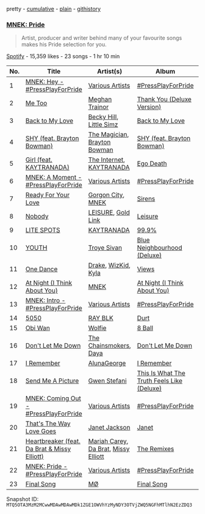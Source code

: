 pretty - [cumulative](/playlists/cumulative/37i9dQZF1DWTWaD7ByJaBc.md) - [plain](/playlists/plain/37i9dQZF1DWTWaD7ByJaBc) - [githistory](https://github.githistory.xyz/mackorone/spotify-playlist-archive/blob/main/playlists/plain/37i9dQZF1DWTWaD7ByJaBc)

### [MNEK: Pride](https://open.spotify.com/playlist/37i9dQZF1DWTWaD7ByJaBc)

> Artist, producer and writer behind many of your favourite songs makes his Pride selection for you.

[Spotify](https://open.spotify.com/user/spotify) - 15,359 likes - 23 songs - 1 hr 10 min

| No. | Title | Artist(s) | Album | Length |
|---|---|---|---|---|
| 1 | [MNEK: Hey \- \#PressPlayForPride](https://open.spotify.com/track/5PEcgEP0ldpnP4M3q5YP3T) | [Various Artists](https://open.spotify.com/artist/0LyfQWJT6nXafLPZqxe9Of) | [\#PressPlayForPride](https://open.spotify.com/album/3pjz5PfLYPdrxQfHuM7nao) | 0:14 |
| 2 | [Me Too](https://open.spotify.com/track/3KwwE4sgCzMaKWq6QBebmX) | [Meghan Trainor](https://open.spotify.com/artist/6JL8zeS1NmiOftqZTRgdTz) | [Thank You \(Deluxe Version\)](https://open.spotify.com/album/08eweM0IZoZPCCxODbrMoL) | 3:01 |
| 3 | [Back to My Love](https://open.spotify.com/track/47MQM8HnhmsojJcvakgOyb) | [Becky Hill](https://open.spotify.com/artist/4EPJlUEBy49EX1wuFOvtjK), [Little Simz](https://open.spotify.com/artist/6eXZu6O7nAUA5z6vLV8NKI) | [Back to My Love](https://open.spotify.com/album/6maRYneeORJh2o9Ue0XVmZ) | 3:55 |
| 4 | [SHY \(feat\. Brayton Bowman\)](https://open.spotify.com/track/2mw5S1dAoQQVaPzzw3L4GP) | [The Magician](https://open.spotify.com/artist/4WUGQykLBGFfsl0Qjl6TDM), [Brayton Bowman](https://open.spotify.com/artist/2PLMuRIKJKvwg3rOGr2MuK) | [SHY \(feat\. Brayton Bowman\)](https://open.spotify.com/album/5YUvTwep48ur21zr49sDKk) | 3:24 |
| 5 | [Girl \(feat\. KAYTRANADA\)](https://open.spotify.com/track/3PFaFVWq5wucLu6s4baj9D) | [The Internet](https://open.spotify.com/artist/7GN9PivdemQRKjDt4z5Zv8), [KAYTRANADA](https://open.spotify.com/artist/6qgnBH6iDM91ipVXv28OMu) | [Ego Death](https://open.spotify.com/album/69g3CtOVg98TPOwqmI2K7Q) | 6:55 |
| 6 | [MNEK: A Moment \- \#PressPlayForPride](https://open.spotify.com/track/6bXZLjfifow3OZ4bDtg4Xc) | [Various Artists](https://open.spotify.com/artist/0LyfQWJT6nXafLPZqxe9Of) | [\#PressPlayForPride](https://open.spotify.com/album/3pjz5PfLYPdrxQfHuM7nao) | 0:46 |
| 7 | [Ready For Your Love](https://open.spotify.com/track/5wGLQvq6JoxYZX7V3ymPS5) | [Gorgon City](https://open.spotify.com/artist/4VNQWV2y1E97Eqo2D5UTjx), [MNEK](https://open.spotify.com/artist/7uMh23xWiuR7zsNkuNcm2G) | [Sirens](https://open.spotify.com/album/7MQaCAAj19jwc9WKNZTcJG) | 3:18 |
| 8 | [Nobody](https://open.spotify.com/track/4V3AFyNbIcTFCHGB0BtlSL) | [LEISURE](https://open.spotify.com/artist/7b04D0yLktCUpvxQBhmG7R), [Gold Link](https://open.spotify.com/artist/5ejcLivtopCjlEYaC5QK82) | [Leisure](https://open.spotify.com/album/1rGGYPdkJpabSlwScxK8fO) | 3:20 |
| 9 | [LITE SPOTS](https://open.spotify.com/track/3Fc7k96EGOGiJBMZUxbpq7) | [KAYTRANADA](https://open.spotify.com/artist/6qgnBH6iDM91ipVXv28OMu) | [99.9%](https://open.spotify.com/album/6JD4Qerb8IcaAzFgpFw0sa) | 3:50 |
| 10 | [YOUTH](https://open.spotify.com/track/1cOyWWUr3oXJIxY0AjJEx9) | [Troye Sivan](https://open.spotify.com/artist/3WGpXCj9YhhfX11TToZcXP) | [Blue Neighbourhood \(Deluxe\)](https://open.spotify.com/album/5ouTDazE4LF9bVJPx1nlgW) | 3:05 |
| 11 | [One Dance](https://open.spotify.com/track/1zi7xx7UVEFkmKfv06H8x0) | [Drake](https://open.spotify.com/artist/3TVXtAsR1Inumwj472S9r4), [WizKid](https://open.spotify.com/artist/3tVQdUvClmAT7URs9V3rsp), [Kyla](https://open.spotify.com/artist/77DAFfvm3O9zT5dIoG0eIO) | [Views](https://open.spotify.com/album/40GMAhriYJRO1rsY4YdrZb) | 2:53 |
| 12 | [At Night \(I Think About You\)](https://open.spotify.com/track/4lwthdbsRkAnZhFunjjgrs) | [MNEK](https://open.spotify.com/artist/7uMh23xWiuR7zsNkuNcm2G) | [At Night \(I Think About You\)](https://open.spotify.com/album/5v636i01urX364kKa6vtqw) | 3:35 |
| 13 | [MNEK: Intro \- \#PressPlayForPride](https://open.spotify.com/track/0ULUk1ZukEuiFhceG48dO7) | [Various Artists](https://open.spotify.com/artist/0LyfQWJT6nXafLPZqxe9Of) | [\#PressPlayForPride](https://open.spotify.com/album/3pjz5PfLYPdrxQfHuM7nao) | 0:20 |
| 14 | [5050](https://open.spotify.com/track/2Lgnw8C0L1EaaENqCx1lAA) | [RAY BLK](https://open.spotify.com/artist/0CkbPVBpOwwz9NPPglFKyq) | [Durt](https://open.spotify.com/album/1P29D0CPo7YeQnUUL13SEh) | 3:15 |
| 15 | [Obi Wan](https://open.spotify.com/track/2YhjIZ5x5HNjTsrFJbrhYB) | [Wolfie](https://open.spotify.com/artist/4N5iE70O6AKNuFjnABYc4x) | [8 Ball](https://open.spotify.com/album/02WE69eH7KipFTHJZIwURm) | 3:17 |
| 16 | [Don't Let Me Down](https://open.spotify.com/track/1i1fxkWeaMmKEB4T7zqbzK) | [The Chainsmokers](https://open.spotify.com/artist/69GGBxA162lTqCwzJG5jLp), [Daya](https://open.spotify.com/artist/6Dd3NScHWwnW6obMFbl1BH) | [Don't Let Me Down](https://open.spotify.com/album/2SByipSK8eZ2pasaIwwzhf) | 3:28 |
| 17 | [I Remember](https://open.spotify.com/track/3n9tDQgttAL7txp1wDH2Ja) | [AlunaGeorge](https://open.spotify.com/artist/2VAnyOxzJuSAj7XIuEOT38) | [I Remember](https://open.spotify.com/album/6KuHbuDiJNcgEvnLTnfQcY) | 4:24 |
| 18 | [Send Me A Picture](https://open.spotify.com/track/5NkAF10Q9tQGSn03griVeA) | [Gwen Stefani](https://open.spotify.com/artist/4yiQZ8tQPux8cPriYMWUFP) | [This Is What The Truth Feels Like \(Deluxe\)](https://open.spotify.com/album/4axtAJxO6n73s5ZGBxWAio) | 3:35 |
| 19 | [MNEK: Coming Out \- \#PressPlayForPride](https://open.spotify.com/track/18ic1xznL4T5MmEWkdHA0o) | [Various Artists](https://open.spotify.com/artist/0LyfQWJT6nXafLPZqxe9Of) | [\#PressPlayForPride](https://open.spotify.com/album/3pjz5PfLYPdrxQfHuM7nao) | 0:39 |
| 20 | [That's The Way Love Goes](https://open.spotify.com/track/29rQJydAlO0uMyWvRIZxQg) | [Janet Jackson](https://open.spotify.com/artist/4qwGe91Bz9K2T8jXTZ815W) | [Janet](https://open.spotify.com/album/7qIuZgsMkRuh7rzi4qVcpg) | 4:25 |
| 21 | [Heartbreaker \(feat\. Da Brat & Missy Elliott\)](https://open.spotify.com/track/6CmPg77F6Ux9cfuoYwbdZK) | [Mariah Carey](https://open.spotify.com/artist/4iHNK0tOyZPYnBU7nGAgpQ), [Da Brat](https://open.spotify.com/artist/2I1bnmb9VQEQGKHxvr0gSf), [Missy Elliott](https://open.spotify.com/artist/2wIVse2owClT7go1WT98tk) | [The Remixes](https://open.spotify.com/album/7GTZRYNB0eAig7UTsb54XG) | 4:37 |
| 22 | [MNEK: Pride \- \#PressPlayForPride](https://open.spotify.com/track/5ShOjEUeSBr4fgBelfB7Vd) | [Various Artists](https://open.spotify.com/artist/0LyfQWJT6nXafLPZqxe9Of) | [\#PressPlayForPride](https://open.spotify.com/album/3pjz5PfLYPdrxQfHuM7nao) | 0:25 |
| 23 | [Final Song](https://open.spotify.com/track/4qqArAiTPueDxIp7cf87h7) | [MØ](https://open.spotify.com/artist/0bdfiayQAKewqEvaU6rXCv) | [Final Song](https://open.spotify.com/album/2gcqSlK5xTxcpuLZ1iik3Z) | 3:55 |

Snapshot ID: `MTQ5OTA3MzM2MCwwMDAwMDAwMDk1ZGE1OWVhYzMyNDY3OTVjZWQ5NGFhMTlhN2EzZDQ3`

